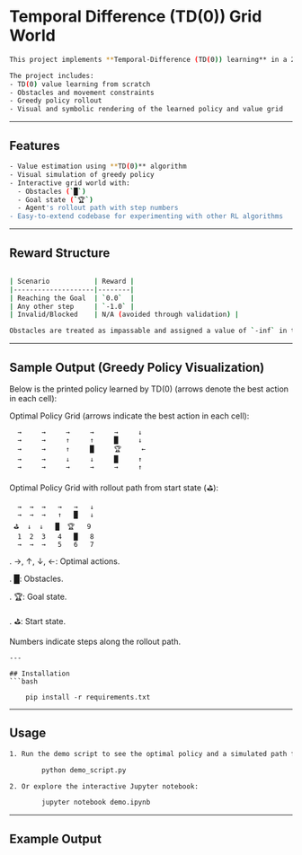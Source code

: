 # Temporal Difference (TD(0)) Grid World
```bash
This project implements **Temporal-Difference (TD(0)) learning** in a 2D grid world environment with obstacles. The agent learns to estimate state values and follows a **greedy policy** derived from these learned values to reach a goal state while avoiding obstacles.

The project includes:
- TD(0) value learning from scratch
- Obstacles and movement constraints
- Greedy policy rollout
- Visual and symbolic rendering of the learned policy and value grid
```

---

## Features
```bash
- Value estimation using **TD(0)** algorithm
- Visual simulation of greedy policy
- Interactive grid world with:
  - Obstacles (`█`)
  - Goal state (`🏆`)
  - Agent's rollout path with step numbers
- Easy-to-extend codebase for experimenting with other RL algorithms
```

---

## Reward Structure
```bash

| Scenario           | Reward |
|--------------------|--------|
| Reaching the Goal  | `0.0`  |
| Any other step     | `-1.0` |
| Invalid/Blocked    | N/A (avoided through validation) |

Obstacles are treated as impassable and assigned a value of `-inf` in the state-value table.
```

---

## Sample Output (Greedy Policy Visualization)

Below is the printed policy learned by TD(0) (arrows denote the best action in each cell):

Optimal Policy Grid (arrows indicate the best action in each cell):

      →     →     →     →     →     ↓   
      →     →     ↑     ↑     █     ↓   
      →     →     ↑     █     🏆     ←   
      →     →     ↓     ↓     █     ↑   
      →     →     →     →     →     ↑   


Optimal Policy Grid with rollout path from start state (⛳):

      →  →  →   →   →   ↓
      →  →  →   ↑   █   ↓
     ⛳  ↓  ↓   █  🏆   9
      1  2  3   4   █   8
      →  →  →   5   6   7

. →, ↑, ↓, ←: Optimal actions.

. █: Obstacles.

. 🏆: Goal state.

. ⛳: Start state.

Numbers indicate steps along the rollout path.

```
---

## Installation
```bash

    pip install -r requirements.txt
```

---

## Usage
```bash
1. Run the demo script to see the optimal policy and a simulated path from a start state to the goal.

        python demo_script.py

2. Or explore the interactive Jupyter notebook:

        jupyter notebook demo.ipynb
```

---

## Example Output
```bash





